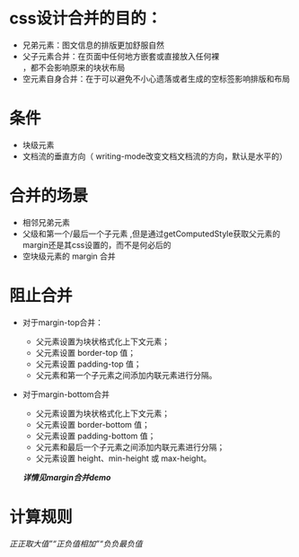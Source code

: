 # css设计合并的目的：
   * 兄弟元素：图文信息的排版更加舒服自然
   * 父子元素合并：在页面中任何地方嵌套或直接放入任何裸<div>，都不会影响原来的块状布局
   * 空元素自身合并：在于可以避免不小心遗落或者生成的空标签影响排版和布局
# 条件
  * 块级元素
  * 文档流的垂直方向（ writing-mode改变文档文档流的方向，默认是水平的） 
# 合并的场景
   * 相邻兄弟元素
   * 父级和第一个/最后一个子元素 ,但是通过getComputedStyle获取父元素的margin还是其css设置的，而不是何必后的
   * 空块级元素的 margin 合并
# 阻止合并
   * 对于margin-top合并：
     * 父元素设置为块状格式化上下文元素；
     * 父元素设置 border-top 值；
     * 父元素设置 padding-top 值；
     * 父元素和第一个子元素之间添加内联元素进行分隔。
   * 对于margin-bottom合并
     *  父元素设置为块状格式化上下文元素；
     * 父元素设置 border-bottom 值；
     * 父元素设置 padding-bottom 值；
     * 父元素和最后一个子元素之间添加内联元素进行分隔；
     * 父元素设置 height、min-height 或 max-height。
     
     **_详情见margin合并demo_** 
# 计算规则
  _正正取大值”“正负值相加”“负负最负值_
  
